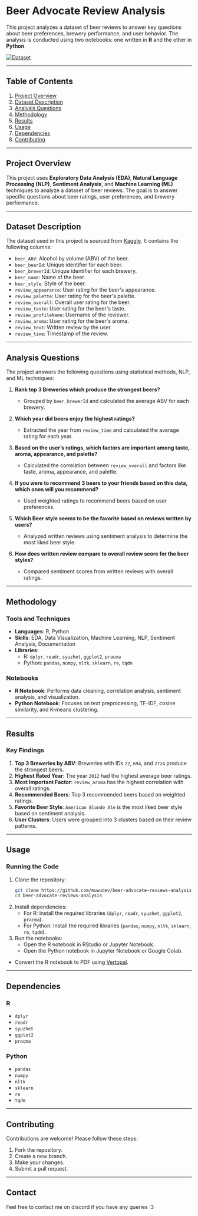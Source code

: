 # Beer Advocate Review Analysis

This project analyzes a dataset of beer reviews to answer key questions about beer preferences, brewery performance, and user behavior. The analysis is conducted using two notebooks: one written in **R** and the other in **Python**.

[![Dataset](https://img.shields.io/badge/Dataset-Kaggle-blue)](https://www.kaggle.com/datasets/thedevastator/1-5-million-beer-reviews-from-beer-advocate)

---

## Table of Contents
1. [Project Overview](#project-overview)
2. [Dataset Description](#dataset-description)
3. [Analysis Questions](#analysis-questions)
4. [Methodology](#methodology)
5. [Results](#results)
6. [Usage](#usage)
7. [Dependencies](#dependencies)
8. [Contributing](#contributing)

---

## Project Overview

This project uses **Exploratory Data Analysis (EDA)**, **Natural Language Processing (NLP)**, **Sentiment Analysis**, and **Machine Learning (ML)** techniques to analyze a dataset of beer reviews. The goal is to answer specific questions about beer ratings, user preferences, and brewery performance.

---

## Dataset Description

The dataset used in this project is sourced from [Kaggle](https://www.kaggle.com/datasets/thedevastator/1-5-million-beer-reviews-from-beer-advocate). It contains the following columns:
- `beer_ABV`: Alcohol by volume (ABV) of the beer.
- `beer_beerId`: Unique identifier for each beer.
- `beer_brewerId`: Unique identifier for each brewery.
- `beer_name`: Name of the beer.
- `beer_style`: Style of the beer.
- `review_appearance`: User rating for the beer's appearance.
- `review_palette`: User rating for the beer's palette.
- `review_overall`: Overall user rating for the beer.
- `review_taste`: User rating for the beer's taste.
- `review_profileName`: Username of the reviewer.
- `review_aroma`: User rating for the beer's aroma.
- `review_text`: Written review by the user.
- `review_time`: Timestamp of the review.

---

## Analysis Questions

The project answers the following questions using statistical methods, NLP, and ML techniques:

1. **Rank top 3 Breweries which produce the strongest beers?**  
   - Grouped by `beer_brewerId` and calculated the average ABV for each brewery.

2. **Which year did beers enjoy the highest ratings?**  
   - Extracted the year from `review_time` and calculated the average rating for each year.

3. **Based on the user’s ratings, which factors are important among taste, aroma, appearance, and palette?**  
   - Calculated the correlation between `review_overall` and factors like taste, aroma, appearance, and palette.

4. **If you were to recommend 3 beers to your friends based on this data, which ones will you recommend?**  
   - Used weighted ratings to recommend beers based on user preferences.

5. **Which Beer style seems to be the favorite based on reviews written by users?**  
   - Analyzed written reviews using sentiment analysis to determine the most liked beer style.

6. **How does written review compare to overall review score for the beer styles?**  
   - Compared sentiment scores from written reviews with overall ratings.

---

## Methodology

### Tools and Techniques
- **Languages**: R, Python
- **Skills**: EDA, Data Visualization, Machine Learning, NLP, Sentiment Analysis, Documentation
- **Libraries**:
  - R: `dplyr`, `readr`, `syuzhet`, `ggplot2`, `pracma`
  - Python: `pandas`, `numpy`, `nltk`, `sklearn`, `re`, `tqdm`

### Notebooks
- **R Notebook**: Performs data cleaning, correlation analysis, sentiment analysis, and visualization.
- **Python Notebook**: Focuses on text preprocessing, TF-IDF, cosine similarity, and K-means clustering.

---

## Results

### Key Findings
1. **Top 3 Breweries by ABV**: Breweries with IDs `22`, `694`, and `2724` produce the strongest beers.
2. **Highest Rated Year**: The year `2012` had the highest average beer ratings.
3. **Most Important Factor**: `review_aroma` has the highest correlation with overall ratings.
4. **Recommended Beers**: Top 3 recommended beers based on weighted ratings.
5. **Favorite Beer Style**: `American Blonde Ale` is the most liked beer style based on sentiment analysis.
6. **User Clusters**: Users were grouped into 3 clusters based on their review patterns.

---

## Usage

### Running the Code
1. Clone the repository:
   ```bash
   git clone https://github.com/muwudev/beer-advocate-reviews-analysis.git
   cd beer-advocate-reviews-analysis
   ```
2. Install dependencies:
   - For R: Install the required libraries (`dplyr`, `readr`, `syuzhet`, `ggplot2`, `pracma`).
   - For Python: Install the required libraries (`pandas`, `numpy`, `nltk`, `sklearn`, `re`, `tqdm`).
3. Run the notebooks:
   - Open the R notebook in RStudio or Jupyter Notebook.
   - Open the Python notebook in Jupyter Notebook or Google Colab.

- Convert the R notebook to PDF using [Vertopal](https://www.vertopal.com/en/convert/rmd-to-pdf).

---

## Dependencies

### R
- `dplyr`
- `readr`
- `syuzhet`
- `ggplot2`
- `pracma`

### Python
- `pandas`
- `numpy`
- `nltk`
- `sklearn`
- `re`
- `tqdm`

---

## Contributing

Contributions are welcome! Please follow these steps:
1. Fork the repository.
2. Create a new branch.
3. Make your changes.
4. Submit a pull request.

---

## Contact

Feel free to contact me on discord if you have any queries :3
